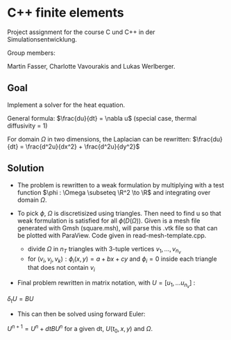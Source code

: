 # C++ finite elements

Project assignment for the course C und C++ in der Simulationsentwicklung.

Group members:

Martin Fasser, Charlotte Vavourakis and Lukas Werlberger.

## Goal

Implement a solver for the heat equation.

General formula: $\frac{du}{dt} = \nabla u$ (special case, thermal diffusivity = 1)

For domain $\Omega$ in two dimensions, the Laplacian can be rewritten: $\frac{du}{dt} = \frac{d^2u}{dx^2} + \frac{d^2u}{dy^2}$

## Solution

* The problem is rewritten to a weak formulation by multiplying with a test function $\phi : \Omega \subseteq \R^2 \to \R$ and integrating over domain $\Omega$.

* To pick $\phi$, $\Omega$ is discretisized using triangles. Then need to find u so that weak formulation is satisfied for all $\phi(D(\Omega))$.
Given is a mesh file generated with Gmsh (square.msh), will parse this .vtk file so that can be plotted with ParaView. Code given in read-mesh-template.cpp.

	* divide $\Omega$ in $n_T$ triangles with 3-tuple vertices $v_1,..., v_{n_{v}}$
	* for $(v_i, v_j, v_k) : \phi_i(x,y) = a + bx + cy$ and $\phi_i = 0$ inside each triangle that does not contain $v_i$

* Final problem rewritten in matrix notation, with $U = [u_1, ...u_{n_{v}}]$ : 

$\delta_tU = BU$ 

* This can then be solved using forward Euler:

$U^{n+1} = U^n + dt B U^n$ for a given dt, $U(t_0,x,y)$ and $\Omega$. 